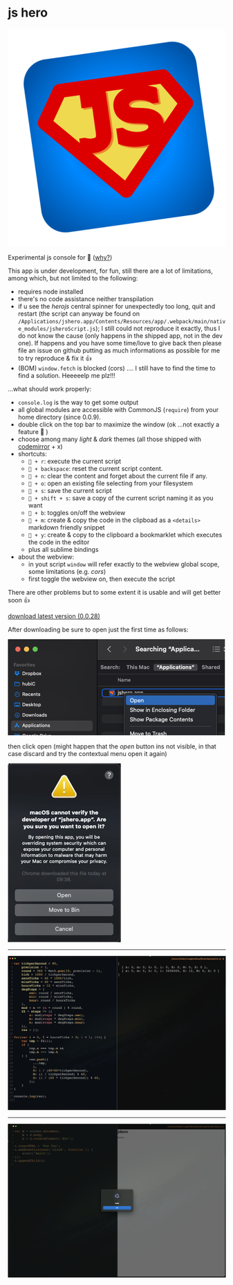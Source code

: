# js hero
![jshero](https://raw.githubusercontent.com/fedeghe/jshero-app/master/jsheroIcon.png)

Experimental js console for  ([why?](https://github.com/fedeghe/jshero-app/blob/master/WHY.md))

This app is under development, for fun, still there are a lot of limitations, among which, but not limited to the following:
- requires node installed
- there's no code assistance neither transpilation
- if u see the _herojs_ central spinner for unexpectedly too long, quit and restart (the script can anyway be found on `/Applications/jshero.app/Contents/Resources/app/.webpack/main/native_modules/jsheroScript.js`); I still could not reproduce it exactly, thus I do not know the cause (only happens in the shipped app, not in the dev one). If happens and you have some time/love to give back then please file an issue on github putting as much informations as possible for me to try reproduce & fix it 👍  
- (BOM) `window.fetch` is blocked (cors) .... I still have to find the time to find a solution. Heeeeelp me plz!!!

...what should work properly:
- `console.log` is the way to get some output
- all global modules are accessible with CommonJS (`require`) from your home directory (since 0.0.9).
- double click on the top bar to maximize the window (ok ...not exactly a feature 🤦 )
- choose among many _light_ & _dark_ themes (all those shipped with [codemirror](https://codemirror.net/) + x)
- shortcuts:
    - ` + r`: execute the current script
    - ` + backspace`: reset the current script content. 
    - ` + n`: clear the content and forget about the current file if any.
    - ` + o`: open an existing file selecting from your filesystem 
    - ` + s`: save the current script
    - ` + shift + s`: save a copy of the current script naming it as you want
    - ` + b`: toggles on/off the webview
    - ` + m`: create & copy the code in the clipboad as a `<details>` markdown friendly snippet
    - ` + y`: create & copy to the clipboard a bookmarklet which executes the code in the editor
    - plus all sublime bindings
 - about the webview:
    - in yout script `window` will refer exactly to the webview global scope, some limitations (e.g. _cors_)
    - first toggle the webview on, then execute the script

There are other problems but to some extent it is usable and will get better soon 👍






[download latest version (0.0.28)](https://github.com/fedeghe/jshero-app/raw/master/versions/jshero-0.0.28-x64.dmg)  

After downloading be sure to open just the first time as follows:  

![a screenshot](https://raw.githubusercontent.com/fedeghe/jshero-app/master/img/o1.png "jsHero")  


then click open (might happen that the _open_ button ins not visible, in that case discard and try the contextual menu open it again)    


![a screenshot](https://raw.githubusercontent.com/fedeghe/jshero-app/master/img/o2.jpeg "jsHero")

---

![a screenshot](https://raw.githubusercontent.com/fedeghe/jshero-app/master/jshero.png "jsHero")

---

![a screenshot](https://raw.githubusercontent.com/fedeghe/jshero-app/master/jsheroB.png "jsHero")